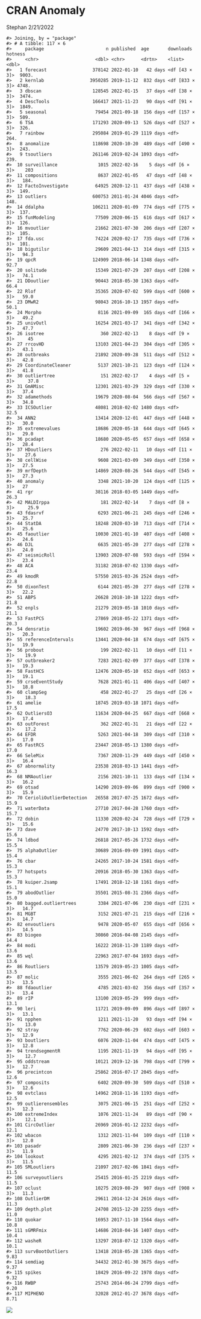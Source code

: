 CRAN Anomaly
================
Stephan
2/21/2022

<!-- README.md is generated from README.Rmd. Please edit that file -->

    #> Joining, by = "package"
    #> # A tibble: 117 × 6
    #>     package                       n published  age       downloads      hotness
    #>     <chr>                     <dbl> <chr>      <drtn>    <list>           <dbl>
    #>   1 forecast                 378142 2022-01-10   42 days <df [43 × 3]>  9003.  
    #>   2 kernlab                 3950285 2019-11-12  832 days <df [833 × 3]> 4748.  
    #>   3 dbscan                   128545 2022-01-15   37 days <df [38 × 3]>  3474.  
    #>   4 DescTools                166417 2021-11-23   90 days <df [91 × 3]>  1849.  
    #>   5 seasonal                  79454 2021-09-18  156 days <df [157 × 3]>  509.  
    #>   6 TSA                      171293 2020-09-13  526 days <df [527 × 3]>  326.  
    #>   7 rainbow                  295084 2019-01-29 1119 days <df>            264.  
    #>   8 anomalize                118698 2020-10-20  489 days <df [490 × 3]>  243.  
    #>   9 tsoutliers               261146 2019-02-24 1093 days <df>            239.  
    #>  10 surveillance               1015 2022-02-16    5 days <df [6 × 3]>    203   
    #>  11 compositions               8637 2022-01-05   47 days <df [48 × 3]>   184.  
    #>  12 FactoInvestigate          64925 2020-12-11  437 days <df [438 × 3]>  149.  
    #>  13 outliers                 600753 2011-01-24 4046 days <df>            148.  
    #>  14 ddalpha                  106211 2020-01-09  774 days <df [775 × 3]>  137.  
    #>  15 funModeling               77509 2020-06-15  616 days <df [617 × 3]>  126.  
    #>  16 mvoutlier                 21662 2021-07-30  206 days <df [207 × 3]>  105.  
    #>  17 fda.usc                   74224 2020-02-17  735 days <df [736 × 3]>  101.  
    #>  18 bigutilsr                 29609 2021-04-13  314 days <df [315 × 3]>   94.3 
    #>  19 qpcR                     124909 2018-06-14 1348 days <df>             92.7 
    #>  20 solitude                  15349 2021-07-29  207 days <df [208 × 3]>   74.1 
    #>  21 DDoutlier                 90443 2018-05-30 1363 days <df>             66.4 
    #>  22 Rlof                      35365 2020-07-02  599 days <df [600 × 3]>   59.0 
    #>  23 DMwR2                     98043 2016-10-13 1957 days <df>             50.1 
    #>  24 Morpho                     8116 2021-09-09  165 days <df [166 × 3]>   49.2 
    #>  25 univOutl                  16254 2021-03-17  341 days <df [342 × 3]>   47.7 
    #>  26 isotree                     360 2022-02-13    8 days <df [9 × 3]>     45   
    #>  27 rrcovHD                   13103 2021-04-23  304 days <df [305 × 3]>   43.1 
    #>  28 outbreaks                 21892 2020-09-28  511 days <df [512 × 3]>   42.8 
    #>  29 CoordinateCleaner          5137 2021-10-21  123 days <df [124 × 3]>   41.8 
    #>  30 outliertree                 151 2022-02-17    4 days <df [5 × 3]>     37.8 
    #>  31 GmAMisc                   12301 2021-03-29  329 days <df [330 × 3]>   37.4 
    #>  32 adamethods                19679 2020-08-04  566 days <df [567 × 3]>   34.8 
    #>  33 ICSOutlier                48081 2018-02-02 1480 days <df>             32.5 
    #>  34 ANN2                      13414 2020-12-01  447 days <df [448 × 3]>   30.0 
    #>  35 extremevalues             18686 2020-05-18  644 days <df [645 × 3]>   29.0 
    #>  36 pcadapt                   18680 2020-05-05  657 days <df [658 × 3]>   28.4 
    #>  37 HDoutliers                  276 2022-02-11   10 days <df [11 × 3]>    27.6 
    #>  38 cellWise                   9608 2021-03-09  349 days <df [350 × 3]>   27.5 
    #>  39 mrfDepth                  14869 2020-08-26  544 days <df [545 × 3]>   27.3 
    #>  40 anomaly                    3348 2021-10-20  124 days <df [125 × 3]>   27   
    #>  41 rgr                       38116 2018-03-05 1449 days <df>             26.3 
    #>  42 MALDIrppa                   181 2022-02-14    7 days <df [8 × 3]>     25.9 
    #>  43 fdasrvf                    6293 2021-06-21  245 days <df [246 × 3]>   25.7 
    #>  44 StatDA                    18248 2020-03-10  713 days <df [714 × 3]>   25.6 
    #>  45 faoutlier                 10030 2021-01-10  407 days <df [408 × 3]>   24.6 
    #>  46 DJL                        6635 2021-05-20  277 days <df [278 × 3]>   24.0 
    #>  47 seismicRoll               13903 2020-07-08  593 days <df [594 × 3]>   23.4 
    #>  48 ACA                       31182 2018-07-02 1330 days <df>             23.4 
    #>  49 kmodR                     57550 2015-03-26 2524 days <df>             22.8 
    #>  50 dixonTest                  6144 2021-05-20  277 days <df [278 × 3]>   22.2 
    #>  51 ABPS                      26628 2018-10-18 1222 days <df>             21.8 
    #>  52 enpls                     21279 2019-05-18 1010 days <df>             21.1 
    #>  53 FastPCS                   27869 2018-05-22 1371 days <df>             20.3 
    #>  54 densratio                 19602 2019-06-30  967 days <df [968 × 3]>   20.3 
    #>  55 referenceIntervals        13441 2020-04-18  674 days <df [675 × 3]>   19.9 
    #>  56 probout                     199 2022-02-11   10 days <df [11 × 3]>    19.9 
    #>  57 outbreaker2                7283 2021-02-09  377 days <df [378 × 3]>   19.3 
    #>  58 FastHCS                   12476 2020-05-10  652 days <df [653 × 3]>   19.1 
    #>  59 crseEventStudy             7628 2021-01-11  406 days <df [407 × 3]>   18.8 
    #>  60 clampSeg                    458 2022-01-27   25 days <df [26 × 3]>    18.3 
    #>  61 amelie                    18745 2019-03-18 1071 days <df>             17.5 
    #>  62 OutliersO3                11634 2020-04-25  667 days <df [668 × 3]>   17.4 
    #>  63 outForest                   362 2022-01-31   21 days <df [22 × 3]>    17.2 
    #>  64 EFDR                       5263 2021-04-18  309 days <df [310 × 3]>   17.0 
    #>  65 FastRCS                   23447 2018-05-13 1380 days <df>             17.0 
    #>  66 SeleMix                    7367 2020-11-29  449 days <df [450 × 3]>   16.4 
    #>  67 abnormality               23538 2018-03-13 1441 days <df>             16.3 
    #>  68 NMAoutlier                 2156 2021-10-11  133 days <df [134 × 3]>   16.2 
    #>  69 otsad                     14290 2019-09-06  899 days <df [900 × 3]>   15.9 
    #>  70 CerioliOutlierDetection   26558 2017-07-25 1672 days <df>             15.9 
    #>  71 waterData                 27710 2017-04-28 1760 days <df>             15.7 
    #>  72 dobin                     11330 2020-02-24  728 days <df [729 × 3]>   15.6 
    #>  73 dave                      24770 2017-10-13 1592 days <df>             15.6 
    #>  74 ldbod                     26818 2017-05-26 1732 days <df>             15.5 
    #>  75 alphaOutlier              30689 2016-09-09 1991 days <df>             15.4 
    #>  76 cbar                      24265 2017-10-24 1581 days <df>             15.3 
    #>  77 hotspots                  20916 2018-05-30 1363 days <df>             15.3 
    #>  78 kuiper.2samp              17491 2018-12-18 1161 days <df>             15.1 
    #>  79 abodOutlier               35501 2015-08-31 2366 days <df>             15.0 
    #>  80 bagged.outliertrees        3384 2021-07-06  230 days <df [231 × 3]>   14.7 
    #>  81 MGBT                       3152 2021-07-21  215 days <df [216 × 3]>   14.7 
    #>  82 envoutliers                9478 2020-05-07  655 days <df [656 × 3]>   14.5 
    #>  83 biogeo                    30860 2016-04-08 2145 days <df>             14.4 
    #>  84 modi                      16222 2018-11-20 1189 days <df>             13.6 
    #>  85 wql                       22963 2017-07-04 1693 days <df>             13.6 
    #>  86 Routliers                 13579 2019-05-23 1005 days <df>             13.5 
    #>  87 molic                      3555 2021-06-02  264 days <df [265 × 3]>   13.5 
    #>  88 fdaoutlier                 4785 2021-03-02  356 days <df [357 × 3]>   13.4 
    #>  89 rIP                       13100 2019-05-29  999 days <df>             13.1 
    #>  90 leri                      11721 2019-09-09  896 days <df [897 × 3]>   13.1 
    #>  91 npphen                     1211 2021-11-20   93 days <df [94 × 3]>    13.0 
    #>  92 stray                      7762 2020-06-29  602 days <df [603 × 3]>   12.9 
    #>  93 boutliers                  6076 2020-11-04  474 days <df [475 × 3]>   12.8 
    #>  94 trendsegmentR              1195 2021-11-19   94 days <df [95 × 3]>    12.7 
    #>  95 oddstream                 10121 2019-12-16  798 days <df [799 × 3]>   12.7 
    #>  96 precintcon                25862 2016-07-17 2045 days <df>             12.6 
    #>  97 composits                  6402 2020-09-30  509 days <df [510 × 3]>   12.6 
    #>  98 evtclass                  14962 2018-11-16 1193 days <df>             12.5 
    #>  99 outlierensembles           3075 2021-06-15  251 days <df [252 × 3]>   12.3 
    #> 100 extremeIndex               1076 2021-11-24   89 days <df [90 × 3]>    12.1 
    #> 101 CircOutlier               26969 2016-01-12 2232 days <df>             12.1 
    #> 102 wbacon                     1312 2021-11-04  109 days <df [110 × 3]>   12.0 
    #> 103 pasadr                     2809 2021-06-30  236 days <df [237 × 3]>   11.9 
    #> 104 lookout                    4295 2021-02-12  374 days <df [375 × 3]>   11.5 
    #> 105 SMLoutliers               21097 2017-02-06 1841 days <df>             11.5 
    #> 106 surveyoutliers            25415 2016-01-25 2219 days <df>             11.5 
    #> 107 oclust                    10275 2019-08-29  907 days <df [908 × 3]>   11.3 
    #> 108 OutlierDM                 29611 2014-12-24 2616 days <df>             11.3 
    #> 109 depth.plot                24708 2015-12-20 2255 days <df>             11.0 
    #> 110 quokar                    16953 2017-11-10 1564 days <df>             10.8 
    #> 111 sGMRFmix                  14686 2018-04-16 1407 days <df>             10.4 
    #> 112 washeR                    13297 2018-07-12 1320 days <df>             10.1 
    #> 113 survBootOutliers          13418 2018-05-28 1365 days <df>              9.83
    #> 114 semdiag                   34432 2012-01-30 3675 days <df>              9.37
    #> 115 spikes                    18429 2016-09-22 1978 days <df>              9.32
    #> 116 RWBP                      25743 2014-06-24 2799 days <df>              9.20
    #> 117 MIPHENO                   32028 2012-01-27 3678 days <df>              8.71

![](README_files/figure-gfm/unnamed-chunk-2-1.png)<!-- -->
